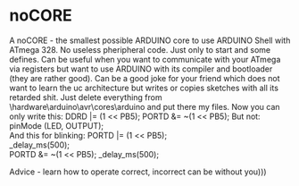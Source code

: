 # noCORE
A noCORE - the smallest possible ARDUINO core to use ARDUINO Shell with ATmega 328. 
No useless pheripheral code. Just only to start and some defines. 
Can be useful when you want to communicate with your ATmega via registers but want to use ARDUINO with its compiler and bootloader (they are rather good).
Can be a good joke for your friend which does not want to learn the uc architecture but writes or copies sketches with all its retarded shit.
Just delete everything from \hardware\arduino\avr\cores\arduino and put there my files.
Now you can only write this:
    DDRD |= (1 << PB5);
    PORTD &= ~(1 << PB5);
But not:  
    pinMode (LED, OUTPUT);                            
And this for blinking:
     PORTD |= (1 << PB5);    
     _delay_ms(500);     
     PORTD &= ~(1 << PB5);
     _delay_ms(500);   
   
 Advice - learn how to operate correct, incorrect can be without you)))
